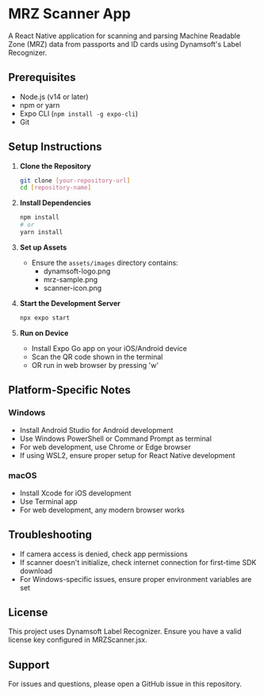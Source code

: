 # MRZ Scanner App

A React Native application for scanning and parsing Machine Readable Zone (MRZ) data from passports and ID cards using Dynamsoft's Label Recognizer.

## Prerequisites

- Node.js (v14 or later)
- npm or yarn
- Expo CLI (`npm install -g expo-cli`)
- Git

## Setup Instructions

1. **Clone the Repository**
   ```bash
   git clone [your-repository-url]
   cd [repository-name]
   ```

2. **Install Dependencies**
   ```bash
   npm install
   # or
   yarn install
   ```

3. **Set up Assets**
   - Ensure the `assets/images` directory contains:
     - dynamsoft-logo.png
     - mrz-sample.png
     - scanner-icon.png

4. **Start the Development Server**
   ```bash
   npx expo start
   ```

5. **Run on Device**
   - Install Expo Go app on your iOS/Android device
   - Scan the QR code shown in the terminal
   - OR run in web browser by pressing 'w'

## Platform-Specific Notes

### Windows
- Install Android Studio for Android development
- Use Windows PowerShell or Command Prompt as terminal
- For web development, use Chrome or Edge browser
- If using WSL2, ensure proper setup for React Native development

### macOS
- Install Xcode for iOS development
- Use Terminal app
- For web development, any modern browser works

## Troubleshooting

- If camera access is denied, check app permissions
- If scanner doesn't initialize, check internet connection for first-time SDK download
- For Windows-specific issues, ensure proper environment variables are set

## License

This project uses Dynamsoft Label Recognizer. Ensure you have a valid license key configured in MRZScanner.jsx.

## Support

For issues and questions, please open a GitHub issue in this repository.
